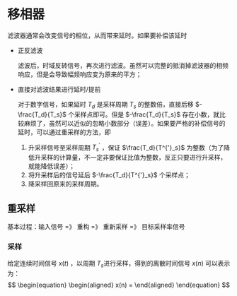# 移相器
滤波器通常会改变信号的相位，从而带来延时。如果要补偿该延时
- 正反滤波

  滤波后，时域反转信号，再次进行滤波。虽然可以完整的抵消掉滤波器的相频响应，但是会导致幅频响应变为原来的平方；
- 直接对滤波结果进行延时/提前

  对于数字信号，如果延时 $T_d$ 是采样周期 $T_s$ 的整数倍，直接后移 $-\frac{T_d}{T_s}$ 个采样点即可。但是 $-\frac{T_d}{T_s}$ 存在小数，就比较麻烦了，虽然可以近似的忽略小数部分（误差）。如果要严格的补偿信号的延时，可以通过重采样的方法，即
  1. 升采样信号至采样周期 $T^{'}_s$ ，保证 $\frac{T_d}{T^{'}_s}$ 为整数（为了降低升采样的计算量，不一定非要保证比值为整数，反正只要进行升采样，就能降低误差）；
  2. 将升采样后的信号延后 $-\frac{T_d}{T^{'}_s}$ 个采样点；
  3. 降采样回原来的采样周期。

## 重采样

基本过程：输入信号 =》 重构 =》 重新采样 =》 目标采样率信号

### 采样
给定连续时间信号 $x(t)$ ，以周期 $T_s$进行采样，得到的离散时间信号 $x(n)$ 可以表示为：
$$
\begin{equation}
\begin{aligned}
x(n) = 
\end{aligned}
\end{equation}
$$
